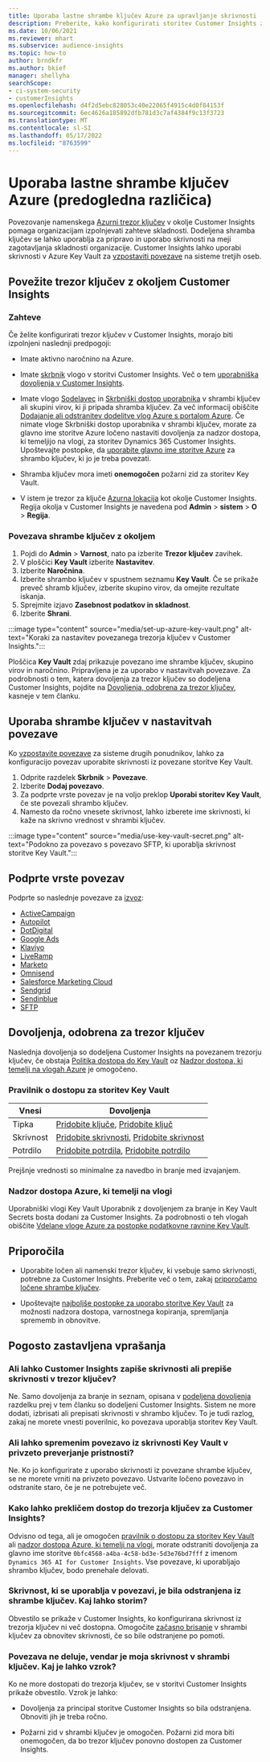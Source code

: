 ```yaml
---
title: Uporaba lastne shrambe ključev Azure za upravljanje skrivnosti
description: Preberite, kako konfigurirati storitev Customer Insights za uporabo lastne shrambe ključev Azure.
ms.date: 10/06/2021
ms.reviewer: mhart
ms.subservice: audience-insights
ms.topic: how-to
author: brndkfr
ms.author: bkief
manager: shellyha
searchScope:
- ci-system-security
- customerInsights
ms.openlocfilehash: d4f2d5ebc828053c40e22065f4915c4d0f84153f
ms.sourcegitcommit: 6ec4626a185892dfb781d3c7af4384f9c13f3723
ms.translationtype: MT
ms.contentlocale: sl-SI
ms.lasthandoff: 05/17/2022
ms.locfileid: "8763599"
---
```

# <a name="bring-your-own-azure-key-vault-preview"></a>Uporaba lastne shrambe ključev Azure (predogledna različica)

Povezovanje namenskega [Azurni trezor ključev](/azure/key-vault/general/basic-concepts) v okolje Customer Insights pomaga organizacijam izpolnjevati zahteve skladnosti.
Dodeljena shramba ključev se lahko uporablja za pripravo in uporabo skrivnosti na meji zagotavljanja skladnosti organizacije. Customer Insights lahko uporabi skrivnosti v Azure Key Vault za [vzpostaviti povezave](connections.md) na sisteme tretjih oseb.

## <a name="link-the-key-vault-to-the-customer-insights-environment"></a>Povežite trezor ključev z okoljem Customer Insights

### <a name="prerequisites"></a>Zahteve

Če želite konfigurirati trezor ključev v Customer Insights, morajo biti izpolnjeni naslednji predpogoji:

- Imate aktivno naročnino na Azure.

- Imate [skrbnik](permissions.md#admin) vlogo v storitvi Customer Insights. Več o tem [uporabniška dovoljenja v Customer Insights](permissions.md#assign-roles-and-permissions).

- Imate vlogo [Sodelavec](/azure/role-based-access-control/built-in-roles#contributor) in [Skrbniški dostop uporabnika](/azure/role-based-access-control/built-in-roles#user-access-administrator) v shrambi ključev ali skupini virov, ki ji pripada shramba ključev. Za več informacij obiščite [Dodajanje ali odstranitev dodelitve vlog Azure s portalom Azure](/azure/role-based-access-control/role-assignments-portal). Če nimate vloge Skrbniški dostop uporabnika v shrambi ključev, morate za glavno ime storitve Azure ločeno nastaviti dovoljenja za nadzor dostopa, ki temeljijo na vlogi, za storitev Dynamics 365 Customer Insights. Upoštevajte postopke, da [uporabite glavno ime storitve Azure](connect-service-principal.md) za shrambo ključev, ki jo je treba povezati.

- Shramba ključev mora imeti **onemogočen** požarni zid za storitev Key Vault.

- V istem je trezor za ključe [Azurna lokacija](https://azure.microsoft.com/global-infrastructure/geographies/#overview) kot okolje Customer Insights. Regija okolja v Customer Insights je navedena pod **Admin** > **sistem** > **O** > **Regija**.

### <a name="link-a-key-vault-to-the-environment"></a>Povezava shrambe ključev z okoljem

1. Pojdi do **Admin** > **Varnost**, nato pa izberite **Trezor ključev** zavihek.
1. V ploščici **Key Vault** izberite **Nastavitev**.
1. Izberite **Naročnina**.
1. Izberite shrambo ključev v spustnem seznamu **Key Vault**. Če se prikaže preveč shramb ključev, izberite skupino virov, da omejite rezultate iskanja.
1. Sprejmite izjavo **Zasebnost podatkov in skladnost**.
1. Izberite **Shrani**.

:::image type="content" source="media/set-up-azure-key-vault.png" alt-text="Koraki za nastavitev povezanega trezorja ključev v Customer Insights.":::

Ploščica **Key Vault** zdaj prikazuje povezano ime shrambe ključev, skupino virov in naročnino. Pripravljena je za uporabo v nastavitvah povezave.
Za podrobnosti o tem, katera dovoljenja za trezor ključev so dodeljena Customer Insights, pojdite na [Dovoljenja, odobrena za trezor ključev](#permissions-granted-on-the-key-vault), kasneje v tem članku.

## <a name="use-the-key-vault-in-the-connection-setup"></a>Uporaba shrambe ključev v nastavitvah povezave

Ko [vzpostavite povezave](connections.md) za sisteme drugih ponudnikov, lahko za konfiguracijo povezav uporabite skrivnosti iz povezane storitve Key Vault.

1. Odprite razdelek **Skrbnik** > **Povezave**.
1. Izberite **Dodaj povezavo**.
1. Za podprte vrste povezav je na voljo preklop **Uporabi storitev Key Vault**, če ste povezali shrambo ključev.
1. Namesto da ročno vnesete skrivnost, lahko izberete ime skrivnosti, ki kaže na skrivno vrednost v shrambi ključev.

:::image type="content" source="media/use-key-vault-secret.png" alt-text="Podokno za povezavo s povezavo SFTP, ki uporablja skrivnost storitve Key Vault.":::

## <a name="supported-connection-types"></a>Podprte vrste povezav

Podprte so naslednje povezave za [izvoz](export-destinations.md):

* [ActiveCampaign](export-active-campaign.md)
* [Autopilot](export-autopilot.md)
* [DotDigital](export-dotdigital.md)
* [Google Ads](export-google-ads.md)
* [Klaviyo](export-klaviyo.md)
* [LiveRamp](export-liveramp.md)
* [Marketo](export-marketo.md)
* [Omnisend](export-omnisend.md)
* [Salesforce Marketing Cloud](export-salesforce.md)
* [Sendgrid](export-sendgrid.md)
* [Sendinblue](export-sendinblue.md)
* [SFTP](export-sftp.md)

## <a name="permissions-granted-on-the-key-vault"></a>Dovoljenja, odobrena za trezor ključev

Naslednja dovoljenja so dodeljena Customer Insights na povezanem trezorju ključev, če obstaja [Politika dostopa do Key Vault](/azure/key-vault/general/assign-access-policy?tabs=azure-portal) oz [Nadzor dostopa, ki temelji na vlogah Azure](/azure/key-vault/general/rbac-guide?tabs=azure-cli) je omogočeno.

### <a name="key-vault-access-policy"></a>Pravilnik o dostopu za storitev Key Vault

| Vnesi        | Dovoljenja          |
| ----------- | -------------------- |
| Tipka         | [Pridobite ključe](/rest/api/keyvault/keys/get-keys/get-keys), [Pridobite ključ](/rest/api/keyvault/keys/get-key/get-key)                                 |
| Skrivnost      | [Pridobite skrivnosti](/rest/api/keyvault/secrets/get-secrets/get-secrets), [Pridobite skrivnost](/rest/api/keyvault/secrets/get-secret/get-secret)                     |
| Potrdilo | [Pridobite potrdila](/rest/api/keyvault/certificates/get-certificates/get-certificates), [Pridobite potrdilo](/rest/api/keyvault/certificates/get-certificate/get-certificate) |

Prejšnje vrednosti so minimalne za navedbo in branje med izvajanjem.

### <a name="azure-role-based-access-control"></a>Nadzor dostopa Azure, ki temelji na vlogi

Uporabniški vlogi Key Vault Uporabnik z dovoljenjem za branje in Key Vault Secrets bosta dodani za Customer Insights. Za podrobnosti o teh vlogah obiščite [Vdelane vloge Azure za postopke podatkovne ravnine Key Vault](/azure/key-vault/general/rbac-guide?tabs=azure-cli).

## <a name="recommendations"></a>Priporočila

- Uporabite ločen ali namenski trezor ključev, ki vsebuje samo skrivnosti, potrebne za Customer Insights. Preberite več o tem, zakaj [priporočamo ločene shrambe ključev](/azure/key-vault/general/best-practices#why-we-recommend-separate-key-vaults).

- Upoštevajte [najboljše postopke za uporabo storitve Key Vault](/azure/key-vault/general/best-practices#turn-on-logging) za možnosti nadzora dostopa, varnostnega kopiranja, spremljanja sprememb in obnovitve.

## <a name="frequently-asked-questions"></a>Pogosto zastavljena vprašanja

### <a name="can-customer-insights-write-secrets-or-overwrite-secrets-into-the-key-vault"></a>Ali lahko Customer Insights zapiše skrivnosti ali prepiše skrivnosti v trezor ključev?

Ne. Samo dovoljenja za branje in seznam, opisana v [podeljena dovoljenja](#permissions-granted-on-the-key-vault) razdelku prej v tem članku so dodeljeni Customer Insights. Sistem ne more dodati, izbrisati ali prepisati skrivnosti v shrambo ključev. To je tudi razlog, zakaj ne morete vnesti poverilnic, ko povezava uporablja storitev Key Vault.

### <a name="can-i-change-a-connection-from-using-key-vault-secrets-to-default-authentication"></a>Ali lahko spremenim povezavo iz skrivnosti Key Vault v privzeto preverjanje pristnosti?

Ne. Ko jo konfigurirate z uporabo skrivnosti iz povezane shrambe ključev, se ne morete vrniti na privzeto povezavo. Ustvarite ločeno povezavo in odstranite staro, če je ne potrebujete več.

### <a name="how-can-i-revoke-access-to-a-key-vault-for-customer-insights"></a>Kako lahko prekličem dostop do trezorja ključev za Customer Insights?

Odvisno od tega, ali je omogočen [pravilnik o dostopu za storitev Key Vault](/azure/key-vault/general/assign-access-policy?tabs=azure-portal) ali [nadzor dostopa Azure, ki temelji na vlogi](/azure/key-vault/general/rbac-guide?tabs=azure-cli), morate odstraniti dovoljenja za glavno ime storitve `0bfc4568-a4ba-4c58-bd3e-5d3e76bd7fff` z imenom `Dynamics 365 AI for Customer Insights`. Vse povezave, ki uporabljajo shrambo ključev, bodo prenehale delovati.

### <a name="a-secret-thats-used-in-a-connection-got-removed-from-the-key-vault-what-can-i-do"></a>Skrivnost, ki se uporablja v povezavi, je bila odstranjena iz shrambe ključev. Kaj lahko storim?

Obvestilo se prikaže v Customer Insights, ko konfigurirana skrivnost iz trezorja ključev ni več dostopna. Omogočite [začasno brisanje](/azure/key-vault/general/soft-delete-overview) v shrambi ključev za obnovitev skrivnosti, če so bile odstranjene po pomoti.

### <a name="a-connection-doesnt-work-but-my-secret-is-in-the-key-vault-what-might-be-the-cause"></a>Povezava ne deluje, vendar je moja skrivnost v shrambi ključev. Kaj je lahko vzrok?

Ko ne more dostopati do trezorja ključev, se v storitvi Customer Insights prikaže obvestilo. Vzrok je lahko:

- Dovoljenja za principal storitve Customer Insights so bila odstranjena. Obnoviti jih je treba ročno.

- Požarni zid v shrambi ključev je omogočen. Požarni zid mora biti onemogočen, da bo trezor ključev ponovno dostopen za Customer Insights.
